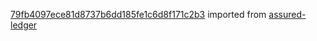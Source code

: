 [79fb4097ece81d8737b6dd185fe1c6d8f171c2b3](https://github.com/insolar/assured-ledger/commit/79fb4097ece81d8737b6dd185fe1c6d8f171c2b3) imported from [assured-ledger](https://github.com/insolar/assured-ledger)
